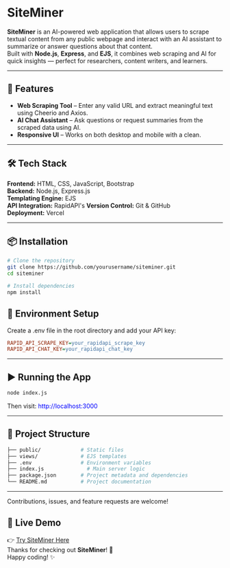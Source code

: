# SiteMiner

**SiteMiner** is an AI-powered web application that allows users to scrape textual content from any public webpage and interact with an AI assistant to summarize or answer questions about that content.  
Built with **Node.js**, **Express**, and **EJS**, it combines web scraping and AI for quick insights — perfect for researchers, content writers, and learners.

---

## 🚀 Features

- **Web Scraping Tool** – Enter any valid URL and extract meaningful text using Cheerio and Axios.
- **AI Chat Assistant** – Ask questions or request summaries from the scraped data using AI.
- **Responsive UI** – Works on both desktop and mobile with a clean.

---

## 🛠️ Tech Stack

**Frontend:** HTML, CSS, JavaScript, Bootstrap  
**Backend:** Node.js, Express.js  
**Templating Engine:** EJS  
**API Integration:** RapidAPI's
**Version Control:** Git & GitHub  
**Deployment:** Vercel

---

## 📦 Installation

```bash
# Clone the repository
git clone https://github.com/yourusername/siteminer.git
cd siteminer

# Install dependencies
npm install
```
## 🔐 Environment Setup
Create a .env file in the root directory and add your API key:
```ini
RAPID_API_SCRAPE_KEY=your_rapidapi_scrape_key
RAPID_API_CHAT_KEY=your_rapidapi_chat_key
```
---
## ▶️ Running the App
```bash
node index.js
```
Then visit: <span style="color:blue">http://localhost:3000</span>

---
## 📁 Project Structure
```bash
├── public/             # Static files
├── views/              # EJS templates
├── .env                # Environment variables
├── index.js              # Main server logic
├── package.json        # Project metadata and dependencies
└── README.md           # Project documentation
```
---
Contributions, issues, and feature requests are welcome!<br>
## 🔗 Live Demo
👉 [Try SiteMiner Here](https://site-miner.vercel.app/)<br>
Thanks for checking out **SiteMiner**! 🚀  
Happy coding! ✨
